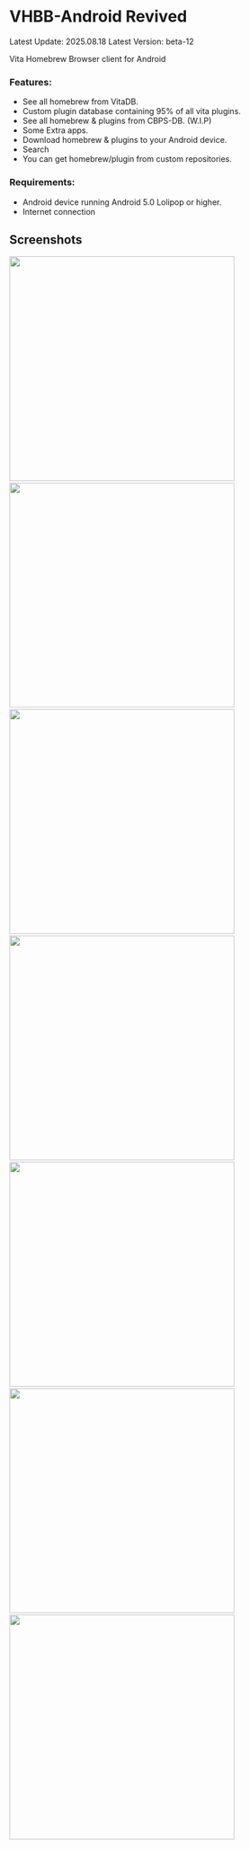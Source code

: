 # VHBB-Android Revived

Latest Update: 2025.08.18
Latest Version: beta-12

Vita Homebrew Browser client for Android

### Features:
- See all homebrew from VitaDB.
- Custom plugin database containing 95% of all vita plugins.
- See all homebrew & plugins from CBPS-DB. (W.I.P)
- Some Extra apps.
- Download homebrew & plugins to your Android device.
- Search
- You can get homebrew/plugin from custom repositories.

### Requirements:
- Android device running Android 5.0 Lolipop or higher.
- Internet connection

## Screenshots
<img src="screenshots/screenshot_homebrew.png" width="400"> &nbsp; <img src="screenshots/screenshot_plugins.png" width="400"> &nbsp; <img src="screenshots/screenshot_cbpsdb.png" width="400"> &nbsp; <img src="screenshots/screenshot_extras.png" width="400"> &nbsp; <img src="screenshots/screenshot_customrepo.png" width="400"> &nbsp; <img src="screenshots/screenshot_drawer.png" width="400"> &nbsp; <img src="screenshots/screenshot_details.png" width="400">
